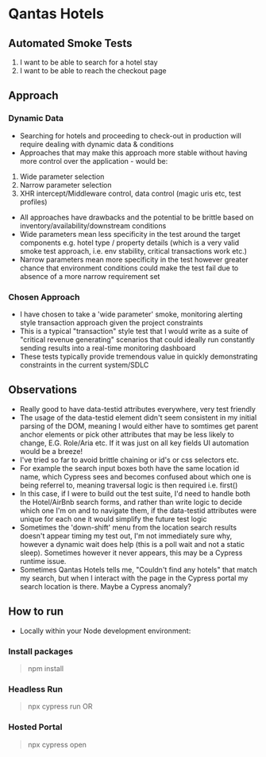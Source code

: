 # Qantas Hotels

## Automated Smoke Tests
1. I want to be able to search for a hotel stay
2. I want to be able to reach the checkout page

## Approach
### Dynamic Data
- Searching for hotels and proceeding to check-out in production will require dealing with dynamic data & conditions
- Approaches that may make this approach more stable without having more control over the application - would be:

1. Wide parameter selection
2. Narrow parameter selection
3. XHR intercept/Middleware control, data control (magic uris etc, test profiles)

- All approaches have drawbacks and the potential to be brittle based on inventory/availability/downstream conditions
- Wide parameters mean less specificity in the test around the target components e.g. hotel type / property details (which is a very valid smoke test approach, i.e. env stability, critical transactions work etc.)
- Narrow parameters mean more specificity in the test however greater chance that environment conditions could make the test fail due to absence of a more narrow requirement set

### Chosen Approach
- I have chosen to take a 'wide parameter' smoke, monitoring alerting style transaction approach given the project constraints
- This is a typical "transaction" style test that I would write as a suite of "critical revenue generating" scenarios that could ideally run constantly sending results into a real-time monitoring dashboard
- These tests typically provide tremendous value in quickly demonstrating constraints in the current system/SDLC

## Observations
- Really good to have data-testid attributes everywhere, very test friendly
- The usage of the data-testid element didn't seem consistent in my initial parsing of the DOM, meaning I would either have to somtimes get parent anchor elements or pick other attributes that may be less likely to change, E.G. Role/Aria etc. If it was just on all key fields UI automation would be a breeze!
- I've tried so far to avoid brittle chaining or id's or css selectors etc.
- For example the search input boxes both have the same location id name, which Cypress sees and becomes confused about which one is being referrel to, meaning traversal logic is then required i.e. first()
- In this case, if I were to build out the test suite, I'd need to handle both the Hotel/AirBnb search forms, and rather than write logic to decide which one I'm on and to navigate them, if the data-testid attributes were unique for each one it would simplify the future test logic
- Sometimes the 'down-shift' menu from the location search results doesn't appear timing my test out, I'm not immediately sure why, however a dynamic wait does help (this is a poll wait and not a static sleep). Sometimes however it never appears, this may be a Cypress runtime issue.
- Sometimes Qantas Hotels tells me, "Couldn't find any hotels" that match my search, but when I interact with the page in the Cypress portal my search location is there. Maybe a Cypress anomaly?

## How to run
- Locally within your Node development environment:
### Install packages
> npm install
### Headless Run
> npx cypress run
OR
### Hosted Portal
> npx cypress open
